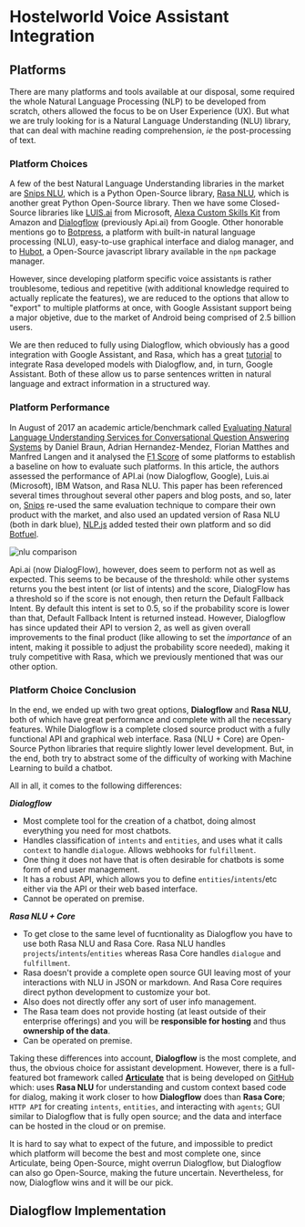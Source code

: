 # Hostelworld Voice Assistant Integration

## Platforms

There are many platforms and tools available at our disposal, some required the whole Natural Language Processing (NLP) to be developed from scratch, others allowed the focus to be on User Experience (UX). 
But what we are truly looking for is a Natural Language Understanding (NLU) library, that can deal with machine reading comprehension, *ie* the post-processing of text. 

### Platform Choices

A few of the best Natural Language Understanding libraries in the market are [Snips NLU](https://snips-nlu.readthedocs.io/en/latest/index.html), which is a Python Open-Source library, [Rasa NLU](https://rasa.com/docs/), which is another great Python Open-Source library. 
Then we have some Closed-Source libraries like [LUIS.ai](https://docs.microsoft.com/en-gb/azure/cognitive-services/luis/what-is-luis) from Microsoft, [Alexa Custom Skills Kit](https://developer.amazon.com/docs/custom-skills) from Amazon and [Dialogflow](http://dialogflow.com/docs/) (previously Api.ai) from Google. 
Other honorable mentions go to [Botpress](https://github.com/botpress/botpress), a platform with built-in natural language processing (NLU), easy-to-use graphical interface and dialog manager, and to [Hubot](https://github.com/hubotio/hubot), a Open-Source javascript library available in the `npm` package manager.

However, since developing platform specific voice assistants is rather troublesome, tedious and repetitive (with additional knowledge required to actually replicate the features), we are reduced to the options that allow to "export" to multiple platforms at once, with Google Assistant support being a major objetive, due to the market of Android being comprised of 2.5 billion users.

We are then reduced to fully using Dialogflow, which obviously has a good integration with Google Assistant, and Rasa, which has a great [tutorial](https://blog.rasa.com/going-beyond-hey-google-building-a-rasa-powered-google-assistant/) to integrate Rasa developed models with Dialogflow, and, in turn, Google Assistant. 
Both of these allow us to parse sentences written in natural language and extract information in a structured way.

### Platform Performance

In August of 2017 an academic article/benchmark called [Evaluating Natural Language Understanding Services for Conversational Question Answering Systems](http://workshop.colips.org/wochat/@sigdial2017/documents/SIGDIAL22.pdf)  by Daniel Braun, Adrian Hernandez-Mendez, Florian Matthes and Manfred Langen and it analysed the [F1 Score](https://en.wikipedia.org/wiki/F1_score) of some platforms to establish a baseline on how to evaluate such platforms. 
In this article, the authors assessed the performance of API.ai (now Dialogflow, Google), Luis.ai (Microsoft), IBM Watson, and Rasa NLU. 
This paper has been referenced several times throughout several other papers and blog posts, and so, later on, [Snips](https://medium.com/snips-ai/an-introduction-to-snips-nlu-the-open-source-library-behind-snips-embedded-voice-platform-b12b1a60a41a) re-used the same evaluation technique to compare their own product with the market, and also used an updated version of Rasa NLU (both in dark blue), [NLP.js](https://chatbotslife.com/evaluating-nlu-for-chatbots-b19ecf5a2124) added tested their own platform and so did [Botfuel](https://medium.com/botfuel/benchmarking-intent-classification-services-june-2018-eb8684a1e55f).

![nlu comparison](https://github.com/snipsco/snips-nlu/raw/develop/.img/benchmarks.png)

Api.ai (now DialogFlow), however, does seem to perform not as well as expected. 
This seems to be because of the threshold: while other systems returns you the best intent (or list of intents) and the score, DialogFlow has a threshold so if the score is not enough, then return the Default Fallback Intent. 
By default this intent is set to 0.5, so if the probability score is lower than that, Default Fallback Intent is returned instead.
However, Dialogflow has since updated their API to version 2, as well as given overall improvements to the final product (like allowing to set the *importance* of an intent, making it possible to adjust the probability score needed), making it truly competitive with Rasa, which we previously mentioned that was our other option.

### Platform Choice Conclusion

In the end, we ended up with two great options, **Dialogflow** and **Rasa NLU**, both of which have great performance and complete with all the necessary features. 
While Dialogflow is a complete closed source product with a fully functional API and graphical web interface.
Rasa (NLU + Core) are Open-Source Python libraries that require slightly lower level development. But, in the end, both try to abstract some of the difficulty of working with Machine Learning to build a chatbot.

All in all, it comes to the following differences:

***Dialogflow***

* Most complete tool for the creation of a chatbot, doing almost everything you need for most chatbots.
* Handles classification of `intents` and `entities`, and uses what it calls `context` to handle `dialogue`. Allows webhooks for `fulfillment`.
* One thing it does not have that is often desirable for chatbots is some form of end user management.
* It has a robust API, which allows you to define `entities`/`intents`/etc either via the API or their web based interface.
* Cannot be operated on premise. 

***Rasa NLU + Core***

* To get close to the same level of fucntionality as Dialogflow you have to use both Rasa NLU and Rasa Core. Rasa NLU handles `projects`/`intents`/`entities` whereas Rasa Core handles `dialogue` and `fulfillment`.
* Rasa doesn't provide a complete open source GUI leaving most of your interactions with NLU in JSON or markdown. And Rasa Core requires direct python development to customize your bot.
* Also does not directly offer any sort of user info management.
* The Rasa team does not provide hosting (at least outside of their enterprise offerings) and you will be **responsible for hosting** and thus **ownership of the data**.
* Can be operated on premise.

Taking these differences into account, **Dialogflow** is the most complete, and thus, the obvious choice for assistant development.
However, there is a full-featured bot framework called [**Articulate**](https://spg.ai/projects/articulate/) that is being developed on [GitHub](https://github.com/samtecspg/articulate) which: uses **Rasa NLU** for understanding and custom context based code for dialog, making it work closer to how **Dialogflow** does than **Rasa Core**; `HTTP API` for creating `intents`, `entities`, and interacting with `agents`; GUI similar to Dialogflow that is fully open source; and the data and interface can be hosted in the cloud or on premise. 

It is hard to say what to expect of the future, and impossible to predict which platform will become the best and most complete one, since Articulate, being Open-Source, might overrun Dialogflow, but Dialogflow can also go Open-Source, making the future uncertain. Nevertheless, for now, Dialogflow wins and it will be our pick.

## Dialogflow Implementation